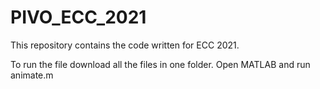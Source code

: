 # PIVO_ECC_2021
This repository contains the code written for ECC 2021.

To run the file download all the files in one folder.
Open MATLAB and run animate.m
